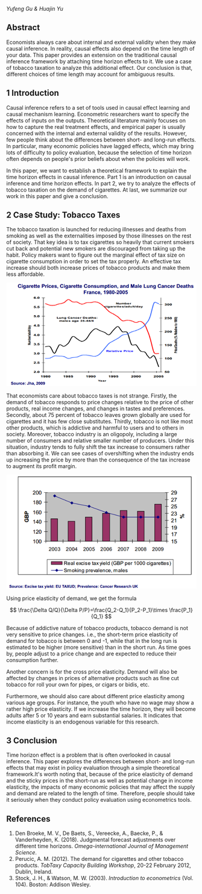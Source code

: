 <script type="text/javascript" async src="https://cdn.mathjax.org/mathjax/latest/MathJax.js?config=TeX-MML-AM_CHTML"> </script>

<script type="text/x-mathjax-config">
 MathJax.Hub.Config({	
tex2jax: {inlineMath: [['$', '$']]},	
messageStyle: "none"	
});	
</script>

*Yufeng Gu & Huajin Yu*

## Abstract

Economists always care about internal and external validity when they make causal inference. In reality, causal effects also depend on the time length of your data. This paper provides an extension on the traditional causal inference framework by attaching time horizon effects to it. We use a case of tobacco taxation to analyze this additional effect. Our conclusion is that, different choices of time length may account for ambiguous results.

## 1 Introduction

Causal inference refers to a set of tools used in causal effect learning and causal mechanism learning. Econometric researchers want to specify the effects of inputs on the outputs. Theoretical literature mainly focuses on how to capture the real treatment effects, and empirical paper is usually concerned with the internal and external validity of the results. However, few people think about the differences between short- and long-run effects. In particular, many economic policies have lagged effects, which may bring lots of difficulty to policy evaluation, because the selection of time horizon often depends on people's prior beliefs about when the policies will work.

In this paper, we want to establish a theoretical framework to explain the time horizon effects in causal inference. Part 1 is an introduction on causal inference and time horizon effects. In part 2, we try to analyze the effects of tobacco taxation on the demand of cigarettes. At last, we summarize our work in this paper and give a conclusion.

## 2 Case Study: Tobacco Taxes

The tobacco taxation is launched for reducing illnesses and deaths from smoking as well as the externalities imposed by those illnesses on the rest of society. That key idea is to tax cigarettes so heavily that current smokers cut back and potential new smokers are discouraged from taking up the habit. Policy makers want to figure out the marginal effect of tax size on cigarette consumption in order to set the tax properly. An effective tax increase should both increase prices of tobacco products and make them less affordable.

![price_demand_cancer](/homework/price_demand_cancer.png)

That economists care about tobacco taxes is not strange. Firstly, the demand of tobacco responds to price changes relative to the price of other products, real income changes, and changes in tastes and preferences. Secondly, about 75 percent of tobacco leaves grown globally are used for cigarettes and it has few close substitutes. Thirdly, tobacco is not like most other products, which is addictive and harmful to users and to others in society. Moreover, tobacco industry is an oligopoly, including a large number of consumers and relative smaller number of producers. Under this situation, industry tends to fully shift the tax increase to consumers rather than absorbing it. We can see cases of overshifting when the industry ends up increasing the price by more than the consequence of the tax increase to augment its profit margin.

![tax_prevalence](/homework/tax_prevalence.png)

Using price elasticity of demand, we get the formula

$$
\frac{\Delta Q/Q}{\Delta P/P}=\frac{Q_2-Q_1}{P_2-P_1}\times \frac{P_1}{Q_1}
$$

Because of addictive nature of tobacco products, tobacco demand is not very sensitive to price changes. i.e., the short-term price elasticity of demand for tobacco is between 0 and -1, while that in the long run is estimated to be higher (more sensitive) than in the short run. As time goes by, people adjust to a price change and are expected to reduce their consumption further.

Another concern is for the cross price elasticity. Demand will also be affected by changes in prices of alternative products such as fine cut tobacco for roll your own for pipes, or cigars or bidis, etc.

Furthermore, we should also care about different price elasticity among various age groups. For instance, the youth who have no wage may show a rather high price elasticity. If we increase the time horizon, they will become adults after 5 or 10 years and earn substantial salaries. It indicates that income elasticity is an endogenous variable for this research.

## 3 Conclusion

Time horizon effect is a problem that is often overlooked in causal inference. This paper explores the differences between short- and long-run effects that may exist in policy evaluation through a simple theoretical framework.It's worth noting that, because of the price elasticity of demand and the sticky prices in the short-run as well as potential change in income elasticity, the impacts of many economic policies that may affect the supply and demand are related to the length of time. Therefore, people should take it seriously when they conduct policy evaluation using econometrics tools.

## References

1. Den Broeke, M. V., De Baets, S., Vereecke, A., Baecke, P., & Vanderheyden, K. (2018). Judgmental forecast adjustments over different time horizons. *Omega-international Journal of Management Science*.
2. Perucic, A. M. (2012). The demand for cigarettes and other tobacco products. *TobTaxy Capacity Building Workshop*, 20-22 February 2012, Dublin, Ireland.
3. Stock, J. H., & Watson, M. W. (2003). *Introduction to econometrics* (Vol. 104). Boston: Addison Wesley.
